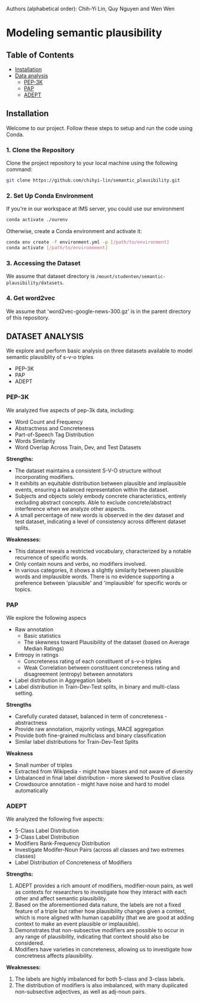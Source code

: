 Authors (alphabetical order): Chih-Yi Lin, Quy Nguyen and Wen Wen

# Modeling semantic plausibility
## Table of Contents
- [Installation](#installation)
- [Data analysis](#dataset-analysis)
    - [PEP-3K](#pep-3k)  
    - [PAP](#pap) 
    - [ADEPT](#adept)

## Installation
Welcome to our project. Follow these steps to setup and run the code using Conda.

### 1. Clone the Repository

Clone the project repository to your local machine using the following command:

```bash
git clone https://github.com/chihyi-lin/semantic_plausibility.git
```

### 2. Set Up Conda Environment

If you're in our workspace at IMS server, you could use our environment

```bash
conda activate ./ourenv
```

Otherwise, create a Conda environment and activate it:

```bash
conda env create -f environment.yml -p [/path/to/environment]
conda activate [/path/to/environement]
```

### 3. Accessing the Dataset

We assume that dataset directory is `/mount/studenten/semantic-plausibility/datasets`.

### 4. Get word2vec
We assume that 'word2vec-google-news-300.gz' is in the parent directory of this repository.


## DATASET ANALYSIS
We explore and perform basic analysis on three datasets available to model semantic plausiblity of s-v-o triples
* PEP-3K
* PAP
* ADEPT

### PEP-3K 
We analyzed five aspects of pep-3k data, including: 
* Word Count and Frequency
* Abstractness and Concreteness
* Part-of-Speech Tag Distribution
* Words Similarity
* Word Overlap Across Train, Dev, and Test Datasets

**Strengths:**
* The dataset maintains a consistent S-V-O structure without incorporating modifiers.
* It exhibits an equitable distribution between plausible and implausible events, ensuring a balanced representation within the dataset.
* Subjects and objects solely embody concrete characteristics, entirely excluding abstract concepts. Able to exclude concrete/abstract interference when we analyze other aspects.
* A small percentage of new words is observed in the dev dataset and test dataset, indicating a level of consistency across different dataset splits.

**Weaknesses:**
* This dataset reveals a restricted vocabulary, characterized by a notable recurrence of specific words.
* Only contain nouns and verbs, no modifiers involved.
* In various categories, it shows a slightly similarity between plausible words and implausible words. There is no evidence supporting a preference between 'plausible' and 'implausible' for specific words or topics.


### PAP
We explore the following aspecs
* Raw annotation
    * Basic statistics
    * The skewness toward Plausibility of the dataset (based on Average Median Ratings)
* Entropy in ratings
    * Concreteness rating of each constituent of s-v-o triples
    * Weak Correlation between constituent concreteness rating and disagreement (entropy) between annotators
* Label distribution in Aggregation labels
* Label distribution in Train-Dev-Test splits, in binary and multi-class setting.

**Strengths**
* Carefully curated dataset, balanced in term of concreteness - abstractness
* Provide raw annotation, majority votings, MACE aggregation
* Provide both fine-grained multiclass and binary classification
* Similar label distributions for Train-Dev-Test Splits

**Weakness**
* Small number of triples
* Extracted from Wikipedia - might have biases and not aware of diversity
* Unbalanced in final label distribution - more skewed to Positive class
* Crowdsource annotation - might have noise and hard to model automatically

### ADEPT
We analyzed the following five aspects:
* 5-Class Label Distribution
* 3-Class Label Distribution
* Modifiers Rank-Frequency Distribution
* Investigate Modifer-Noun Pairs (across all classes and two extremes classes)
* Label Distribution of Concreteness of Modifiers

**Strengths:**
1. ADEPT provides a rich amount of modifiers, modifier-noun pairs, as well as contexts for researchers to investigate how they interact with each other and affect semantic plausibility.
2. Based on the aforementioned data nature, the labels are not a fixed feature of a triple but rather how plausibility changes given a context, which is more aligned with human capability (that we are good at adding context to make an event plausible or implausible).
3. Demonstrates that non-subsective modifiers are possible to occur in any range of plausibility, indicating that context should also be considered.
4. Modifiers have varieties in concreteness, allowing us to investigate how concretness affects plausibility.

**Weaknesses:**
1. The labels are highly imbalanced for both 5-class and 3-class labels.
2. The distribution of modifiers is also imbalanced, with many duplicated non-subsective adjectives, as well as adj-noun pairs.

